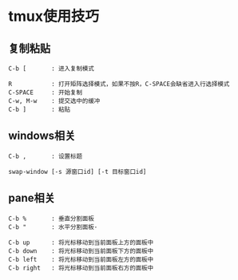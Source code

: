 # tmux使用技巧

## 复制粘贴
	
	C-b [    	: 进入复制模式

	R        	: 打开矩阵选择模式，如果不按R，C-SPACE会缺省进入行选择模式
	C-SPACE  	: 开始复制
	C-w, M-w 	: 提交选中的缓冲
	C-b ]    	: 粘贴

## windows相关

	C-b ,		: 设置标题

	swap-window [-s 源窗口id] [-t 目标窗口id]

## pane相关
	
	C-b %		: 垂直分割面板
	C-b "		: 水平分割面板·

	C-b up		: 将光标移动到当前面板上方的面板中
	C-b down	: 将光标移动到当前面板下方的面板中
	C-b left	: 将光标移动到当前面板左方的面板中
	C-b right	: 将光标移动到当前面板右方的面板中



